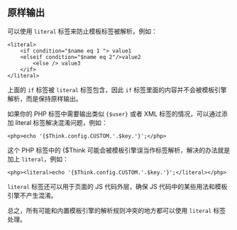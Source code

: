## 原样输出

可以使用 `literal` 标签来防止模板标签被解析，例如：

```php+HTML
<literal>
    <if condition="$name eq 1 "> value1
    <elseif condition="$name eq 2"/>value2
        <else /> value3
    </if>
</literal>
```

上面的 `if` 标签被 `literal` 标签包含，因此 `if` 标签里面的内容并不会被模板引擎解析，而是保持原样输出。

如果你的 PHP 标签中需要输出类似 `{$user}` 或者 XML 标签的情况，可以通过添加 literal 标签解决混淆问题，例如：

```php+HTML
<php>echo '{$Think.config.CUSTOM.'.$key.'}';</php>
```

这个 PHP 标签中的 {$Think 可能会被模板引擎误当作标签解析，解决的办法就是加上 `literal`，例如：

```php+HTML
<php><literal>echo '{$Think.config.CUSTOM.'.$key.'}';</literal></php>
```

`literal` 标签还可以用于页面的 JS 代码外层，确保 JS 代码中的某些用法和模板引擎不产生混淆。

总之，所有可能和内置模板引擎的解析规则冲突的地方都可以使用 `literal` 标签处理。
